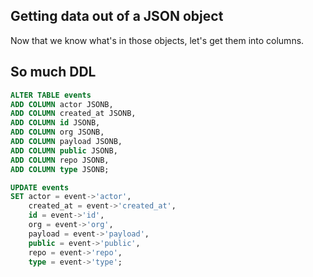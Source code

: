 ## Getting data out of a JSON object

Now that we know what's in those objects, let's get them into columns.


## So much DDL

```sql
ALTER TABLE events
ADD COLUMN actor JSONB,
ADD COLUMN created_at JSONB,
ADD COLUMN id JSONB,
ADD COLUMN org JSONB,
ADD COLUMN payload JSONB,
ADD COLUMN public JSONB,
ADD COLUMN repo JSONB,
ADD COLUMN type JSONB;
```


```sql
UPDATE events
SET actor = event->'actor',
    created_at = event->'created_at',
    id = event->'id',
    org = event->'org',
    payload = event->'payload',
    public = event->'public',
    repo = event->'repo',
    type = event->'type';
```
